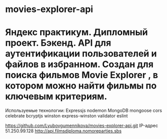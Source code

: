 # movies-explorer-api
Яндекс практикум. Дипломный проект. Бэкенд.
API для аутентификации пользователей и файлов в избранном. Создан для поиска фильмов Movie Explorer , в котором можно найти фильмы по ключевым критериям.
=====================================================================
Используемые технологии:
Expressjs
nodemon
MongoDB
mongoose
cors
celebrate
bcryptjs
winston
express-winston
validator
eslint

https://github.com/Lyubovgumennikova/movies-explorer-api.git
IP-адрес 51.250.99.128 http://api.filmsdiploma.nomoreparties.sbs
